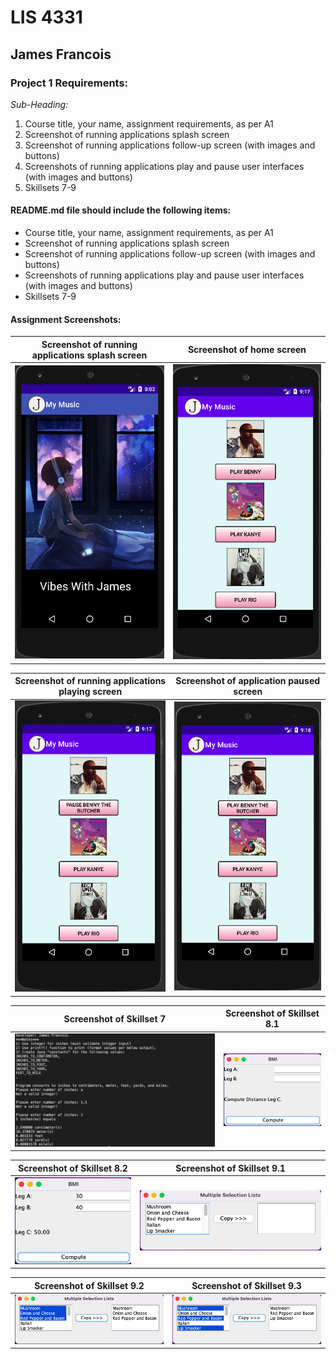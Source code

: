 # LIS 4331

## James Francois

### Project 1 Requirements:

*Sub-Heading:*

1. Course title, your name, assignment requirements, as per A1
2. Screenshot of running applications splash screen 
3. Screenshot of running applications follow-up screen (with images and buttons)
4. Screenshots of running applications play and pause user interfaces (with images and buttons)
5. Skillsets 7-9

#### README.md file should include the following items:

* Course title, your name, assignment requirements, as per A1 
* Screenshot of running applications splash screen
* Screenshot of running applications follow-up screen (with images and buttons)
* Screenshots of running applications play and pause user interfaces (with images and buttons)
* Skillsets 7-9

#### Assignment Screenshots:

| Screenshot of running applications splash screen | Screenshot of home screen |
| -------------- | --------------|
| ![Screenshot of running applications splash screen](img/splash.png) | ![Screenshot of home screen](img/home.png) |

| Screenshot of running applications playing screen | Screenshot of application paused screen |
| -------------- | --------------|
| ![Screenshot of running applications playing screen](img/play.png) | ![Screenshot of application paused screen](img/pause.png) |

| Screenshot of Skillset 7 | Screenshot of Skillset 8.1|
| -------------- | --------------|
| ![Screenshot of Skillset 7 ](img/skillset7.png) | ![Screenshot of Skillset 8.1](img/skillset8_1.png) |

| Screenshot of Skillset 8.2 | Screenshot of Skillset 9.1 |
| -------------- | --------------|
| ![Screenshot of Skillset 8.2](img/skillset8_2.png) | ![Screenshot of Skillset 9.1](img/skillset9_1.png) |

| Screenshot of Skillset 9.2 | Screenshot of Skillset 9.3 |
| -------------- | --------------|
| ![Screenshot of Skillset 9.2 ](img/skillset9_2.png) | ![Screenshot of Skillset 9.3 ](img/skillset9_3.png) |